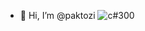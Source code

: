- 👋 Hi, I’m @paktozi
![c#300](https://github.com/paktozi/paktozi/assets/130216112/0318cf06-f1a3-41d9-a306-6a921ec7909e)




<!---
paktozi/paktozi is a ✨ special ✨ repository because its `README.md` (this file) appears on your GitHub profile.
You can click the Preview link to take a look at your changes.
--->
